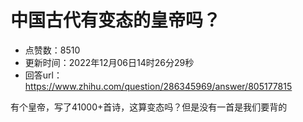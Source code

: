 # 中国古代有变态的皇帝吗？
- 点赞数：8510
- 更新时间：2022年12月06日14时26分29秒
- 回答url：https://www.zhihu.com/question/286345969/answer/805177815
<body>
 <p data-pid="MeZoGJCa">有个皇帝，写了41000+首诗，这算变态吗？但是没有一首是我们要背的</p>
</body>